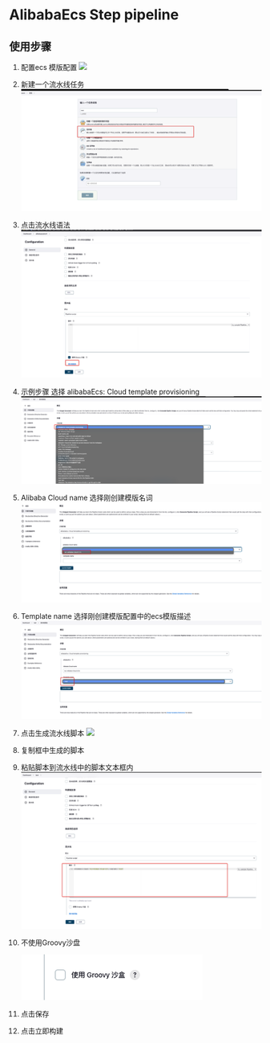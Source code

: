 # AlibabaEcs Step pipeline

## 使用步骤
1. 配置ecs 模版配置
   ![](docs/images/jenkins.cloudDetail.png)
2. 新建一个流水线任务
   ![](docs/images/jenkins.item.png)
3. 点击流水线语法
   ![](docs/images/jenkins.pipelineSyntax.png)
4. 示例步骤 选择 alibabaEcs: Cloud template provisioning
   ![](docs/images/jenkins.sampleStep.png)
5. Alibaba Cloud name 选择刚创建模版名词
   ![](docs/images/jenkins.cloudName.png)
6. Template name 选择刚创建模版配置中的ecs模版描述
   ![](docs/images/jenkins.templateName.png)
7. 点击生成流水线脚本
   ![](docs/images/jenkins.generatePipelineScript%20.png)
8. 复制框中生成的脚本
9. 粘贴脚本到流水线中的脚本文本框内
   ![](docs/images/jenkins.script.png)
10. 不使用Groovy沙盘
    
    ![](docs/images/jenkins.groovySandbox.png)
11. 点击保存
12. 点击立即构建